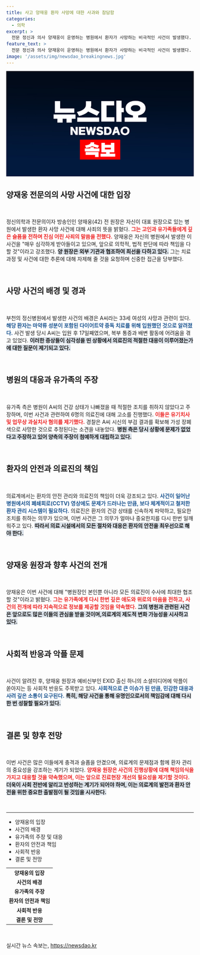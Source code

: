 ```yaml
---
title: 사고 양재웅 환자 사망에 대한 사과와 참담함
categories:
  - 의학
excerpt: >
  전문 정신과 의사 양재웅이 운영하는 병원에서 환자가 사망하는 비극적인 사건이 발생했다. 그는 유가족에게 깊은 애도를 표하며 사건에 대한 철저한 조사와 협조를 약속했다. 그러나 사건의 배경과 처치 과정이 논란이 되고 있어 그와 예비신부 하니의 SNS에도 불똥이 튀고 있다.
feature_text: >
  전문 정신과 의사 양재웅이 운영하는 병원에서 환자가 사망하는 비극적인 사건이 발생했다. 그는 유가족에게 깊은 애도를 표하며 사건에 대한 철저한 조사와 협조를 약속했다. 그러나 사건의 배경과 처치 과정이 논란이 되고 있어 그와 예비신부 하니의 SNS에도 불똥이 튀고 있다.
image: '/assets/img/newsdao_breakingnews.jpg'
---
```


<p><img src="/assets/img/newsdao_breakingnews.jpg" alt="implanttips 속보" /></p>

<h2 data-ke-size="size26">양재웅 전문의의 사망 사건에 대한 입장</h2>

<p data-ke-size="size16">&nbsp;</p>

<p>정신의학과 전문의이자 방송인인 양재웅(42) 전 원장은 자신이 대표 원장으로 있는 병원에서 발생한 환자 사망 사건에 대해 사죄의 뜻을 밝혔다. <b><span style="color: #ee2323;">그는 고인과 유가족들에게 깊은 슬픔을 전하며 진심 어린 사죄의 말씀을 전했다.</span></b> 양재웅은 자신의 병원에서 발생한 이 사건을 "매우 심각하게 받아들이고 있으며, 앞으로 의학적, 법적 판단에 따라 책임을 다할 것"이라고 강조했다. <b><span style="background-color: #21538527;">양 원장은 외부 기관과 협조하여 최선을 다하고 있다.</span></b> 그는 치료 과정 및 사건에 대한 추론에 대해 자제해 줄 것을 요청하며 신중한 접근을 당부했다. </p>

<p data-ke-size="size16">&nbsp;</p>

<h2 data-ke-size="size26">사망 사건의 배경 및 경과</h2>

<p data-ke-size="size16">&nbsp;</p>

<p>부천의 정신병원에서 발생한 사건의 배경은 A씨라는 33세 여성의 사망과 관련이 있다. <b><span style="color: #1a5490;">해당 환자는 마약류 성분이 포함된 다이어트약 중독 치료를 위해 입원했던 것으로 알려졌다.</span></b> 사건 발생 당시 A씨는 입원 후 17일째였으며, 복부 통증과 배변 활동에 어려움을 겪고 있었다. <b><span style="background-color: #21538527;">이러한 증상들이 심각성을 띤 상황에서 의료진의 적절한 대응이 이루어졌는가에 대한 질문이 제기되고 있다.</span></b> </p>

<p data-ke-size="size16">&nbsp;</p>

<h2 data-ke-size="size26">병원의 대응과 유가족의 주장</h2>

<p data-ke-size="size16">&nbsp;</p>

<p>유가족 측은 병원이 A씨의 건강 상태가 나빠졌을 때 적절한 조치를 취하지 않았다고 주장하며, 이번 사건과 관련하여 6명의 의료진에 대해 고소를 진행했다. <b><span style="color: #ee2323;">이들은 유기치사 및 업무상 과실치사 혐의를 제기했다.</span></b> 경찰은 A씨 시신의 부검 결과를 확보해 가성 장폐색으로 사망한 것으로 추정된다는 소견을 내놓았다. <b><span style="background-color: #21538527;">병원 측은 당시 상황에 문제가 없었다고 주장하고 있어 양측의 주장이 첨예하게 대립하고 있다.</span></b> </p>

<p data-ke-size="size16">&nbsp;</p>

<h2 data-ke-size="size26">환자의 안전과 의료진의 책임</h2>

<p data-ke-size="size16">&nbsp;</p>

<p>의료계에서는 환자의 안전 관리와 의료진의 책임이 더욱 강조되고 있다. <b><span style="color: #1a5490;">사건이 일어난 병원에서의 폐쇄회로(CCTV) 영상에도 문제가 드러나는 만큼, 보다 체계적이고 철저한 환자 관리 시스템이 필요하다.</span></b> 의료진은 환자의 건강 상태를 신속하게 파악하고, 필요한 조치를 취하는 의무가 있으며, 이번 사건은 그 의무가 얼마나 중요한지를 다시 한번 일깨워주고 있다. <b><span style="background-color: #21538527;">따라서 의료 시설에서의 모든 절차와 대응은 환자의 안전을 최우선으로 해야 한다.</span></b></p>

<p data-ke-size="size16">&nbsp;</p>

<h2 data-ke-size="size26">양재웅 원장과 향후 사건의 전개</h2>

<p data-ke-size="size16">&nbsp;</p>

<p>양재웅은 이번 사건에 대해 "병원장인 본인뿐 아니라 모든 의료진이 수사에 최대한 협조할 것"이라고 밝혔다. <b><span style="color: #ee2323;">그는 유가족에게 다시 한번 깊은 애도와 위로의 마음을 전하고, 사건의 전개에 따라 지속적으로 정보를 제공할 것임을 약속했다.</span></b> <b><span style="background-color: #21538527;">그의 병원과 관련된 사건은 앞으로도 많은 이들의 관심을 받을 것이며,의료계의 제도적 변화 가능성을 시사하고 있다.</span></b> </p>

<p data-ke-size="size16">&nbsp;</p>

<h2 data-ke-size="size26">사회적 반응과 악플 문제</h2>

<p data-ke-size="size16">&nbsp;</p>

<p>사건이 알려진 후, 양재웅 원장과 예비신부인 EXID 출신 하니의 소셜미디어에 악플이 쏟아지는 등 사회적 반응도 주목받고 있다. <b><span style="color: #1a5490;">사회적으로 큰 이슈가 된 만큼, 민감한 대응과 사려 깊은 소통이 요구된다.</span></b> <b><span style="background-color: #21538527;">특히, 해당 사건을 통해 유명인으로서의 책임감에 대해 다시 한 번 성찰할 필요가 있다.</span></b> </p>

<p data-ke-size="size16">&nbsp;</p> 

<h2 data-ke-size="size26">결론 및 향후 전망</h2>

<p data-ke-size="size16">&nbsp;</p>

<p>이번 사건은 많은 이들에게 충격과 슬픔을 안겼으며, 의료계의 문제점과 함께 환자 관리의 중요성을 강조하는 계기가 되었다. <b><span style="color: #ee2323;">양재웅 원장은 사건의 진행상황에 대해 책임의식을 가지고 대응할 것을 약속했으며, 이는 앞으로 진료현장 개선의 필요성을 제기할 것이다.</span></b> <b><span style="background-color: #21538527;">더욱이 사회 전반에 알리고 반성하는 계기가 되어야 하며, 이는 의료계의 발전과 환자 안전을 위한 중요한 출발점이 될 것임을 시사한다.</span></b> </p>

<p data-ke-size="size16">&nbsp;</p> 

<hr>

<ul>
<li>양재웅의 입장</li>
<li>사건의 배경</li>
<li>유가족의 주장 및 대응</li>
<li>환자의 안전과 책임</li>
<li>사회적 반응</li>
<li>결론 및 전망</li>
</ul> 

<table>
<tr>
<td style="text-align: center; height: 17px;"><b>양재웅의 입장</b></td>
</tr>
<tr>
<td style="text-align: center; height: 17px;"><b>사건의 배경</b></td>
</tr>
<tr>
<td style="text-align: center; height: 17px;"><b>유가족의 주장</b></td>
</tr>
<tr>
<td style="text-align: center; height: 17px;"><b>환자의 안전과 책임</b></td>
</tr>
<tr>
<td style="text-align: center; height: 17px;"><b>사회적 반응</b></td>
</tr>
<tr>
<td style="text-align: center; height: 17px;"><b>결론 및 전망</b></td>
</tr>
</table> 

<p data-ke-size="size16">&nbsp;</p>
실시간 뉴스 속보는, <a href="https://newsdao.kr" rel="dofollow">https://newsdao.kr</a>


